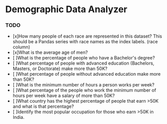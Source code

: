 # Demographic Data Analyzer
### TODO
- [x]How many people of each race are represented in this dataset? This should be a Pandas series with race names as the index labels. (race column)
- [x]What is the average age of men?
- [ ]What is the percentage of people who have a Bachelor's degree?
- [ ]What percentage of people with advanced education (Bachelors, Masters, or Doctorate) make more than 50K?
- [ ]What percentage of people without advanced education make more than 50K?
- [ ]What is the minimum number of hours a person works per week?
- [ ]What percentage of the people who work the minimum number of hours per week have a salary of more than 50K?
- [ ]What country has the highest percentage of people that earn >50K and what is that percentage?
- [ ]Identify the most popular occupation for those who earn >50K in India.
